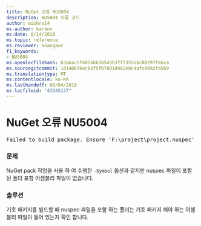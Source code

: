 ```yaml
---
title: NuGet 오류 NU5004
description: NU5004 오류 코드
author: mishra14
ms.author: karann
ms.date: 8/14/2018
ms.topic: reference
ms.reviewer: anangaur
f1_keywords:
- NU5004
ms.openlocfilehash: 63a6ac5f607ab65b543b3ff7355e6c08297fe6ca
ms.sourcegitcommit: 1d1406764c6af5fb7801d462e0c4afc9092fa569
ms.translationtype: MT
ms.contentlocale: ko-KR
ms.lasthandoff: 09/04/2018
ms.locfileid: "43545137"
---
```

# <a name="nuget-error-nu5004"></a>NuGet 오류 NU5004
<pre>Failed to build package. Ensure 'F:\project\project.nuspec' includes assembly files. For help on building symbols package, visit http://docs.nuget.org/.</pre>

### <a name="issue"></a>문제

NuGet pack 작업을 사용 하 여 수행한 `-Symbol` 옵션과 같지만 nuspec 파일이 포함 된 폴더 포함 어셈블리 파일이 없습니다. 


### <a name="solution"></a>솔루션

기호 패키지를 빌드할 때 nuspec 파일을 포함 하는 폴더는 기호 패키지 해야 하는 어셈블리 파일이 들어 있는지 확인 합니다.

